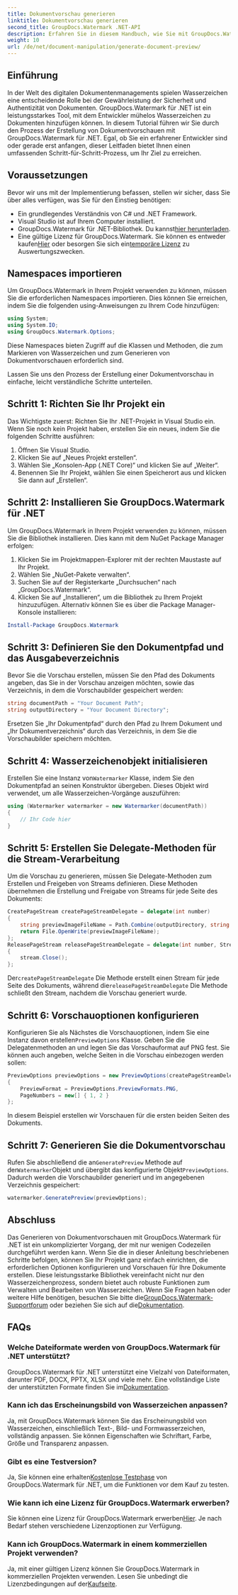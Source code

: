 ```yaml
---
title: Dokumentvorschau generieren
linktitle: Dokumentvorschau generieren
second_title: GroupDocs.Watermark .NET-API
description: Erfahren Sie in diesem Handbuch, wie Sie mit GroupDocs.Watermark für .NET Dokumentvorschauen erstellen. Verbessern Sie mühelos die Sicherheit und Verwaltung Ihrer Dokumente.
weight: 10
url: /de/net/document-manipulation/generate-document-preview/
---
```

## Einführung
In der Welt des digitalen Dokumentenmanagements spielen Wasserzeichen eine entscheidende Rolle bei der Gewährleistung der Sicherheit und Authentizität von Dokumenten. GroupDocs.Watermark für .NET ist ein leistungsstarkes Tool, mit dem Entwickler mühelos Wasserzeichen zu Dokumenten hinzufügen können. In diesem Tutorial führen wir Sie durch den Prozess der Erstellung von Dokumentvorschauen mit GroupDocs.Watermark für .NET. Egal, ob Sie ein erfahrener Entwickler sind oder gerade erst anfangen, dieser Leitfaden bietet Ihnen einen umfassenden Schritt-für-Schritt-Prozess, um Ihr Ziel zu erreichen.
## Voraussetzungen
Bevor wir uns mit der Implementierung befassen, stellen wir sicher, dass Sie über alles verfügen, was Sie für den Einstieg benötigen:
- Ein grundlegendes Verständnis von C# und .NET Framework.
- Visual Studio ist auf Ihrem Computer installiert.
- GroupDocs.Watermark für .NET-Bibliothek. Du kannst[hier herunterladen](https://releases.groupdocs.com/Watermark/net/).
-  Eine gültige Lizenz für GroupDocs.Watermark. Sie können es entweder kaufen[Hier](https://purchase.groupdocs.com/buy) oder besorgen Sie sich ein[temporäre Lizenz](https://purchase.groupdocs.com/temporary-license/) zu Auswertungszwecken.
## Namespaces importieren
Um GroupDocs.Watermark in Ihrem Projekt verwenden zu können, müssen Sie die erforderlichen Namespaces importieren. Dies können Sie erreichen, indem Sie die folgenden using-Anweisungen zu Ihrem Code hinzufügen:
```csharp
using System;
using System.IO;
using GroupDocs.Watermark.Options;
```
Diese Namespaces bieten Zugriff auf die Klassen und Methoden, die zum Markieren von Wasserzeichen und zum Generieren von Dokumentvorschauen erforderlich sind.

Lassen Sie uns den Prozess der Erstellung einer Dokumentvorschau in einfache, leicht verständliche Schritte unterteilen.
## Schritt 1: Richten Sie Ihr Projekt ein
Das Wichtigste zuerst: Richten Sie Ihr .NET-Projekt in Visual Studio ein. Wenn Sie noch kein Projekt haben, erstellen Sie ein neues, indem Sie die folgenden Schritte ausführen:
1. Öffnen Sie Visual Studio.
2. Klicken Sie auf „Neues Projekt erstellen“.
3. Wählen Sie „Konsolen-App (.NET Core)“ und klicken Sie auf „Weiter“.
4. Benennen Sie Ihr Projekt, wählen Sie einen Speicherort aus und klicken Sie dann auf „Erstellen“.
## Schritt 2: Installieren Sie GroupDocs.Watermark für .NET
Um GroupDocs.Watermark in Ihrem Projekt verwenden zu können, müssen Sie die Bibliothek installieren. Dies kann mit dem NuGet Package Manager erfolgen:
1. Klicken Sie im Projektmappen-Explorer mit der rechten Maustaste auf Ihr Projekt.
2. Wählen Sie „NuGet-Pakete verwalten“.
3. Suchen Sie auf der Registerkarte „Durchsuchen“ nach „GroupDocs.Watermark“.
4. Klicken Sie auf „Installieren“, um die Bibliothek zu Ihrem Projekt hinzuzufügen.
Alternativ können Sie es über die Package Manager-Konsole installieren:
```powershell
Install-Package GroupDocs.Watermark
```
## Schritt 3: Definieren Sie den Dokumentpfad und das Ausgabeverzeichnis
Bevor Sie die Vorschau erstellen, müssen Sie den Pfad des Dokuments angeben, das Sie in der Vorschau anzeigen möchten, sowie das Verzeichnis, in dem die Vorschaubilder gespeichert werden:
```csharp
string documentPath = "Your Document Path";
string outputDirectory = "Your Document Directory";
```
Ersetzen Sie „Ihr Dokumentpfad“ durch den Pfad zu Ihrem Dokument und „Ihr Dokumentverzeichnis“ durch das Verzeichnis, in dem Sie die Vorschaubilder speichern möchten.
## Schritt 4: Wasserzeichenobjekt initialisieren
Erstellen Sie eine Instanz von`Watermarker` Klasse, indem Sie den Dokumentpfad an seinen Konstruktor übergeben. Dieses Objekt wird verwendet, um alle Wasserzeichen-Vorgänge auszuführen:
```csharp
using (Watermarker watermarker = new Watermarker(documentPath))
{
    // Ihr Code hier
}
```
## Schritt 5: Erstellen Sie Delegate-Methoden für die Stream-Verarbeitung
Um die Vorschau zu generieren, müssen Sie Delegate-Methoden zum Erstellen und Freigeben von Streams definieren. Diese Methoden übernehmen die Erstellung und Freigabe von Streams für jede Seite des Dokuments:
```csharp
CreatePageStream createPageStreamDelegate = delegate(int number)
{
    string previewImageFileName = Path.Combine(outputDirectory, string.Format("page{0}.png", number));
    return File.OpenWrite(previewImageFileName);
};
ReleasePageStream releasePageStreamDelegate = delegate(int number, Stream stream)
{
    stream.Close();
};
```
 Der`createPageStreamDelegate` Die Methode erstellt einen Stream für jede Seite des Dokuments, während die`releasePageStreamDelegate` Die Methode schließt den Stream, nachdem die Vorschau generiert wurde.
## Schritt 6: Vorschauoptionen konfigurieren
 Konfigurieren Sie als Nächstes die Vorschauoptionen, indem Sie eine Instanz davon erstellen`PreviewOptions` Klasse. Geben Sie die Delegatenmethoden an und legen Sie das Vorschauformat auf PNG fest. Sie können auch angeben, welche Seiten in die Vorschau einbezogen werden sollen:
```csharp
PreviewOptions previewOptions = new PreviewOptions(createPageStreamDelegate, releasePageStreamDelegate)
{
    PreviewFormat = PreviewOptions.PreviewFormats.PNG,
    PageNumbers = new[] { 1, 2 }
};
```
In diesem Beispiel erstellen wir Vorschauen für die ersten beiden Seiten des Dokuments.
## Schritt 7: Generieren Sie die Dokumentvorschau
 Rufen Sie abschließend die an`GeneratePreview` Methode auf der`Watermarker`Objekt und übergibt das konfigurierte Objekt`PreviewOptions`. Dadurch werden die Vorschaubilder generiert und im angegebenen Verzeichnis gespeichert:
```csharp
watermarker.GeneratePreview(previewOptions);
```
## Abschluss
Das Generieren von Dokumentvorschauen mit GroupDocs.Watermark für .NET ist ein unkomplizierter Vorgang, der mit nur wenigen Codezeilen durchgeführt werden kann. Wenn Sie die in dieser Anleitung beschriebenen Schritte befolgen, können Sie Ihr Projekt ganz einfach einrichten, die erforderlichen Optionen konfigurieren und Vorschauen für Ihre Dokumente erstellen. Diese leistungsstarke Bibliothek vereinfacht nicht nur den Wasserzeichenprozess, sondern bietet auch robuste Funktionen zum Verwalten und Bearbeiten von Wasserzeichen.
 Wenn Sie Fragen haben oder weitere Hilfe benötigen, besuchen Sie bitte die[GroupDocs.Watermark-Supportforum](https://forum.groupdocs.com/c/watermark/19) oder beziehen Sie sich auf die[Dokumentation](https://tutorials.groupdocs.com/Watermark/net/).
## FAQs
### Welche Dateiformate werden von GroupDocs.Watermark für .NET unterstützt?
 GroupDocs.Watermark für .NET unterstützt eine Vielzahl von Dateiformaten, darunter PDF, DOCX, PPTX, XLSX und viele mehr. Eine vollständige Liste der unterstützten Formate finden Sie im[Dokumentation](https://tutorials.groupdocs.com/Watermark/net/).
### Kann ich das Erscheinungsbild von Wasserzeichen anpassen?
Ja, mit GroupDocs.Watermark können Sie das Erscheinungsbild von Wasserzeichen, einschließlich Text-, Bild- und Formwasserzeichen, vollständig anpassen. Sie können Eigenschaften wie Schriftart, Farbe, Größe und Transparenz anpassen.
### Gibt es eine Testversion?
 Ja, Sie können eine erhalten[Kostenlose Testphase](https://releases.groupdocs.com/) von GroupDocs.Watermark für .NET, um die Funktionen vor dem Kauf zu testen.
### Wie kann ich eine Lizenz für GroupDocs.Watermark erwerben?
 Sie können eine Lizenz für GroupDocs.Watermark erwerben[Hier](https://purchase.groupdocs.com/buy). Je nach Bedarf stehen verschiedene Lizenzoptionen zur Verfügung.
### Kann ich GroupDocs.Watermark in einem kommerziellen Projekt verwenden?
 Ja, mit einer gültigen Lizenz können Sie GroupDocs.Watermark in kommerziellen Projekten verwenden. Lesen Sie unbedingt die Lizenzbedingungen auf der[Kaufseite](https://purchase.groupdocs.com/buy).
